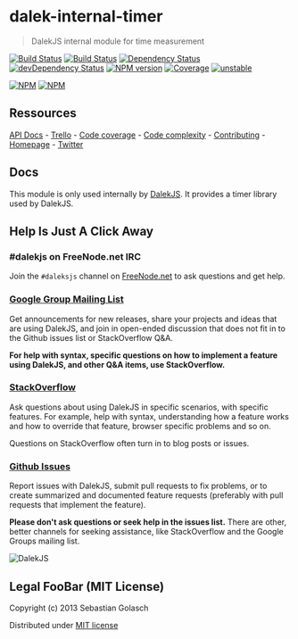 dalek-internal-timer
====================

> DalekJS internal module for time measurement

[![Build Status](https://travis-ci.org/dalekjs/dalek-internal-timer.png)](https://travis-ci.org/dalekjs/dalek-internal-timer)
[![Build Status](https://drone.io/github.com/dalekjs/dalek-internal-timer/status.png)](https://drone.io/github.com/dalekjs/dalek-internal-timer/latest)
[![Dependency Status](https://david-dm.org/dalekjs/dalek-internal-timer.png)](https://david-dm.org/dalekjs/dalek-internal-timer)
[![devDependency Status](https://david-dm.org/dalekjs/dalek-internal-timer/dev-status.png)](https://david-dm.org/dalekjs/dalek-internal-timer#info=devDependencies)
[![NPM version](https://badge.fury.io/js/dalek-internal-timer.png)](http://badge.fury.io/js/dalek-internal-timer)
[![Coverage](http://dalekjs.com/package/dalek-internal-timer/master/coverage/coverage.png)](http://dalekjs.com/package/dalek-internal-timer/master/coverage/index.html)
[![unstable](https://rawgithub.com/hughsk/stability-badges/master/dist/unstable.svg)](http://github.com/hughsk/stability-badges)

[![NPM](https://nodei.co/npm/dalek-internal-timer.png)](https://nodei.co/npm/dalek-internal-timer/)
[![NPM](https://nodei.co/npm-dl/dalek-internal-timer.png)](https://nodei.co/npm/dalek-internal-timer/)

## Ressources

[API Docs](http://dalekjs.com/package/dalek-internal-timer/master/api/index.html) -
[Trello](https://trello.com/b/NFadVJdi/dalek-internal-timer) -
[Code coverage](http://dalekjs.com/package/dalek-internal-timer/master/coverage/index.html) -
[Code complexity](http://dalekjs.com/package/dalek-internal-timer/master/complexity/index.html) -
[Contributing](https://github.com/dalekjs/dalek-internal-timer/blob/master/CONTRIBUTING.md) -
[Homepage](http://dalekjs.com) -
[Twitter](http://twitter.com/dalekjs)

## Docs

This module is only used internally by [DalekJS](//github.com/dalekjs/dalek).
It provides a timer library used by DalekJS.

## Help Is Just A Click Away

### #dalekjs on FreeNode.net IRC

Join the `#daleksjs` channel on [FreeNode.net](http://freenode.net) to ask questions and get help.

### [Google Group Mailing List](https://groups.google.com/forum/#!forum/dalekjs)

Get announcements for new releases, share your projects and ideas that are
using DalekJS, and join in open-ended discussion that does not fit in
to the Github issues list or StackOverflow Q&A.

**For help with syntax, specific questions on how to implement a feature
using DalekJS, and other Q&A items, use StackOverflow.**

### [StackOverflow](http://stackoverflow.com/questions/tagged/dalekjs)

Ask questions about using DalekJS in specific scenarios, with
specific features. For example, help with syntax, understanding how a feature works and
how to override that feature, browser specific problems and so on.

Questions on StackOverflow often turn in to blog posts or issues.

### [Github Issues](//github.com/dalekjs/dalek-internal-timer/issues)

Report issues with DalekJS, submit pull requests to fix problems, or to
create summarized and documented feature requests (preferably with pull
requests that implement the feature).

**Please don't ask questions or seek help in the issues list.** There are
other, better channels for seeking assistance, like StackOverflow and the
Google Groups mailing list.

![DalekJS](https://raw.github.com/dalekjs/dalekjs.com/master/img/logo.jpg)

## Legal FooBar (MIT License)

Copyright (c) 2013 Sebastian Golasch

Distributed under [MIT license](https://github.com/dalekjs/dalek-internal-timer/blob/master/LICENSE-MIT)

